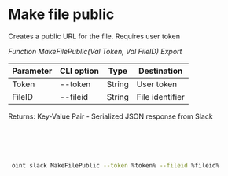 ﻿---
sidebar_position: 5
---

# Make file public
 Creates a public URL for the file. Requires user token


*Function MakeFilePublic(Val Token, Val FileID) Export*

 | Parameter | CLI option | Type | Destination |
 |-|-|-|-|
 | Token | --token | String | User token |
 | FileID | --fileid | String | File identifier |

 
 Returns: Key-Value Pair - Serialized JSON response from Slack

```bsl title="Code example"
	

	
```

```sh title="CLI command example"
 
 oint slack MakeFilePublic --token %token% --fileid %fileid%


```


```json title="Result"



```
